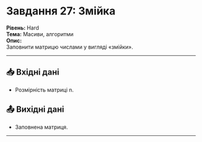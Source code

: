 # Завдання 27: Змійка
**Рівень:** Hard  
**Тема:** Масиви, алгоритми  
**Опис:**  
Заповнити матрицю числами у вигляді «змійки».

---
## 📥 Вхідні дані
- Розмірність матриці n.

## 📤 Вихідні дані
- Заповнена матриця.

---